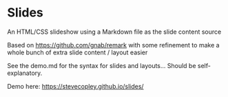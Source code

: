 # Slides

An HTML/CSS slideshow using a Markdown file as the slide content source

Based on https://github.com/gnab/remark with some refinement to make a whole bunch of extra slide content / layout easier

See the demo.md for the syntax for slides and layouts... Should be self-explanatory.

Demo here: https://stevecopley.github.io/slides/


